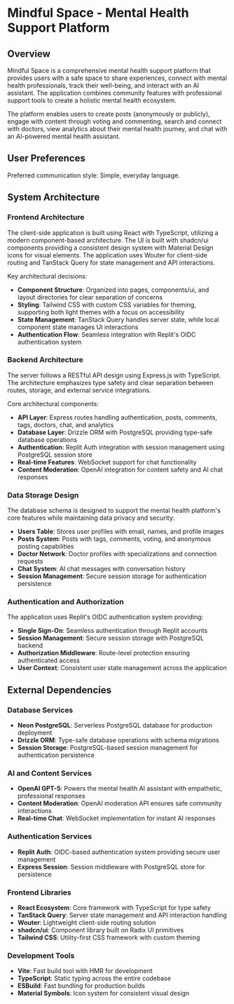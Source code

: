 # Mindful Space - Mental Health Support Platform

## Overview

Mindful Space is a comprehensive mental health support platform that provides users with a safe space to share experiences, connect with mental health professionals, track their well-being, and interact with an AI assistant. The application combines community features with professional support tools to create a holistic mental health ecosystem.

The platform enables users to create posts (anonymously or publicly), engage with content through voting and commenting, search and connect with doctors, view analytics about their mental health journey, and chat with an AI-powered mental health assistant.

## User Preferences

Preferred communication style: Simple, everyday language.

## System Architecture

### Frontend Architecture
The client-side application is built using React with TypeScript, utilizing a modern component-based architecture. The UI is built with shadcn/ui components providing a consistent design system with Material Design icons for visual elements. The application uses Wouter for client-side routing and TanStack Query for state management and API interactions.

Key architectural decisions:
- **Component Structure**: Organized into pages, components/ui, and layout directories for clear separation of concerns
- **Styling**: Tailwind CSS with custom CSS variables for theming, supporting both light themes with a focus on accessibility
- **State Management**: TanStack Query handles server state, while local component state manages UI interactions
- **Authentication Flow**: Seamless integration with Replit's OIDC authentication system

### Backend Architecture
The server follows a RESTful API design using Express.js with TypeScript. The architecture emphasizes type safety and clear separation between routes, storage, and external service integrations.

Core architectural components:
- **API Layer**: Express routes handling authentication, posts, comments, tags, doctors, chat, and analytics
- **Database Layer**: Drizzle ORM with PostgreSQL providing type-safe database operations
- **Authentication**: Replit Auth integration with session management using PostgreSQL session store
- **Real-time Features**: WebSocket support for chat functionality
- **Content Moderation**: OpenAI integration for content safety and AI chat responses

### Data Storage Design
The database schema is designed to support the mental health platform's core features while maintaining data privacy and security:

- **Users Table**: Stores user profiles with email, names, and profile images
- **Posts System**: Posts with tags, comments, voting, and anonymous posting capabilities
- **Doctor Network**: Doctor profiles with specializations and connection requests
- **Chat System**: AI chat messages with conversation history
- **Session Management**: Secure session storage for authentication persistence

### Authentication and Authorization
The application uses Replit's OIDC authentication system providing:
- **Single Sign-On**: Seamless authentication through Replit accounts
- **Session Management**: Secure session storage with PostgreSQL backend
- **Authorization Middleware**: Route-level protection ensuring authenticated access
- **User Context**: Consistent user state management across the application

## External Dependencies

### Database Services
- **Neon PostgreSQL**: Serverless PostgreSQL database for production deployment
- **Drizzle ORM**: Type-safe database operations with schema migrations
- **Session Storage**: PostgreSQL-based session management for authentication persistence

### AI and Content Services
- **OpenAI GPT-5**: Powers the mental health AI assistant with empathetic, professional responses
- **Content Moderation**: OpenAI moderation API ensures safe community interactions
- **Real-time Chat**: WebSocket implementation for instant AI responses

### Authentication Services
- **Replit Auth**: OIDC-based authentication system providing secure user management
- **Express Session**: Session middleware with PostgreSQL store for persistence

### Frontend Libraries
- **React Ecosystem**: Core framework with TypeScript for type safety
- **TanStack Query**: Server state management and API interaction handling
- **Wouter**: Lightweight client-side routing solution
- **shadcn/ui**: Component library built on Radix UI primitives
- **Tailwind CSS**: Utility-first CSS framework with custom theming

### Development Tools
- **Vite**: Fast build tool with HMR for development
- **TypeScript**: Static typing across the entire codebase
- **ESBuild**: Fast bundling for production builds
- **Material Symbols**: Icon system for consistent visual design